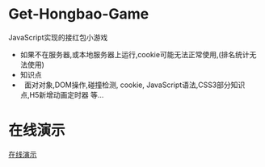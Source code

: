 # Get-Hongbao-Game
JavaScript实现的接红包小游戏
* 如果不在服务器,或本地服务器上运行,cookie可能无法正常使用,(排名统计无法使用)
* 知识点<br>
* &nbsp;&nbsp;面对对象,DOM操作,碰撞检测, cookie, JavaScript语法,CSS3部分知识点,H5新增动画定时器 等...
# 在线演示
[在线演示](https://printg.github.io/Get-Hongbao-Game/index.html "在线演示")
